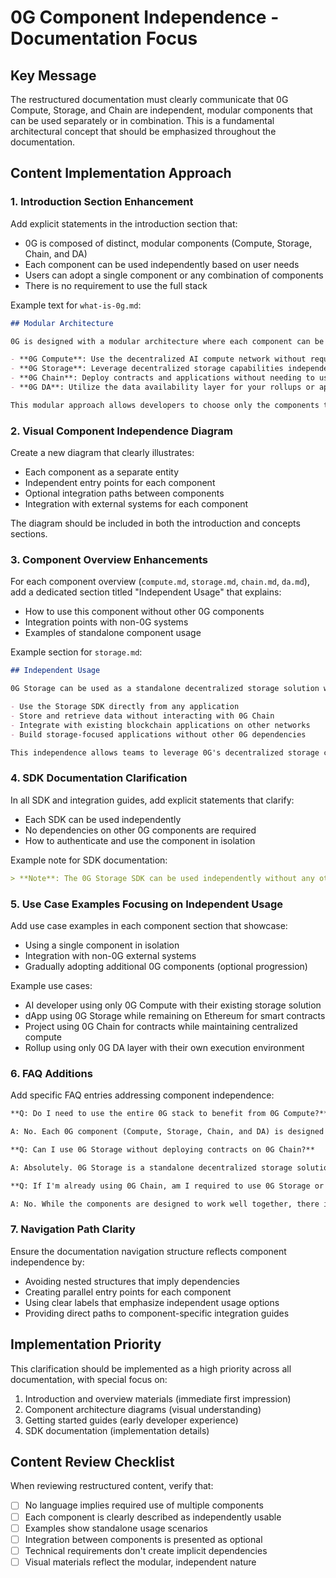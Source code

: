# 0G Component Independence - Documentation Focus

## Key Message

The restructured documentation must clearly communicate that 0G Compute, Storage, and Chain are independent, modular components that can be used separately or in combination. This is a fundamental architectural concept that should be emphasized throughout the documentation.

## Content Implementation Approach

### 1. Introduction Section Enhancement

Add explicit statements in the introduction section that:

- 0G is composed of distinct, modular components (Compute, Storage, Chain, and DA)
- Each component can be used independently based on user needs
- Users can adopt a single component or any combination of components
- There is no requirement to use the full stack

Example text for `what-is-0g.md`:

```markdown
## Modular Architecture

0G is designed with a modular architecture where each component can be used independently:

- **0G Compute**: Use the decentralized AI compute network without requiring 0G Chain or Storage
- **0G Storage**: Leverage decentralized storage capabilities independently of other components
- **0G Chain**: Deploy contracts and applications without needing to use 0G Compute or Storage
- **0G DA**: Utilize the data availability layer for your rollups or applications separately

This modular approach allows developers to choose only the components they need, integrating with their existing infrastructure rather than requiring a full platform migration.
```

### 2. Visual Component Independence Diagram

Create a new diagram that clearly illustrates:

- Each component as a separate entity
- Independent entry points for each component
- Optional integration paths between components
- Integration with external systems for each component

The diagram should be included in both the introduction and concepts sections.

### 3. Component Overview Enhancements

For each component overview (`compute.md`, `storage.md`, `chain.md`, `da.md`), add a dedicated section titled "Independent Usage" that explains:

- How to use this component without other 0G components
- Integration points with non-0G systems
- Examples of standalone component usage

Example section for `storage.md`:

```markdown
## Independent Usage

0G Storage can be used as a standalone decentralized storage solution without requiring adoption of 0G Chain or other 0G components. Developers can:

- Use the Storage SDK directly from any application
- Store and retrieve data without interacting with 0G Chain
- Integrate with existing blockchain applications on other networks
- Build storage-focused applications without other 0G dependencies

This independence allows teams to leverage 0G's decentralized storage capabilities while maintaining their existing technology stack.
```

### 4. SDK Documentation Clarification

In all SDK and integration guides, add explicit statements that clarify:

- Each SDK can be used independently
- No dependencies on other 0G components are required
- How to authenticate and use the component in isolation

Example note for SDK documentation:

```markdown
> **Note**: The 0G Storage SDK can be used independently without any other 0G components. You do not need to use 0G Chain or 0G Compute to leverage the decentralized storage capabilities.
```

### 5. Use Case Examples Focusing on Independent Usage

Add use case examples in each component section that showcase:

- Using a single component in isolation
- Integration with non-0G external systems
- Gradually adopting additional 0G components (optional progression)

Example use cases:

- AI developer using only 0G Compute with their existing storage solution
- dApp using 0G Storage while remaining on Ethereum for smart contracts
- Project using 0G Chain for contracts while maintaining centralized compute
- Rollup using only 0G DA layer with their own execution environment

### 6. FAQ Additions

Add specific FAQ entries addressing component independence:

```markdown
**Q: Do I need to use the entire 0G stack to benefit from 0G Compute?**

A: No. Each 0G component (Compute, Storage, Chain, and DA) is designed to function independently. You can use 0G Compute with your existing storage and blockchain infrastructure without adopting other 0G components.

**Q: Can I use 0G Storage without deploying contracts on 0G Chain?**

A: Absolutely. 0G Storage is a standalone decentralized storage solution that can be integrated with any application, regardless of which blockchain you use for smart contracts, or even in non-blockchain applications.

**Q: If I'm already using 0G Chain, am I required to use 0G Storage or Compute?**

A: No. While the components are designed to work well together, there is no requirement to use any additional 0G components. You can deploy contracts on 0G Chain while using alternative solutions for storage and compute.
```

### 7. Navigation Path Clarity

Ensure the documentation navigation structure reflects component independence by:

- Avoiding nested structures that imply dependencies
- Creating parallel entry points for each component
- Using clear labels that emphasize independent usage options
- Providing direct paths to component-specific integration guides

## Implementation Priority

This clarification should be implemented as a high priority across all documentation, with special focus on:

1. Introduction and overview materials (immediate first impression)
2. Component architecture diagrams (visual understanding)
3. Getting started guides (early developer experience)
4. SDK documentation (implementation details)

## Content Review Checklist

When reviewing restructured content, verify that:

- [ ] No language implies required use of multiple components
- [ ] Each component is clearly described as independently usable
- [ ] Examples show standalone usage scenarios
- [ ] Integration between components is presented as optional
- [ ] Technical requirements don't create implicit dependencies
- [ ] Visual materials reflect the modular, independent nature